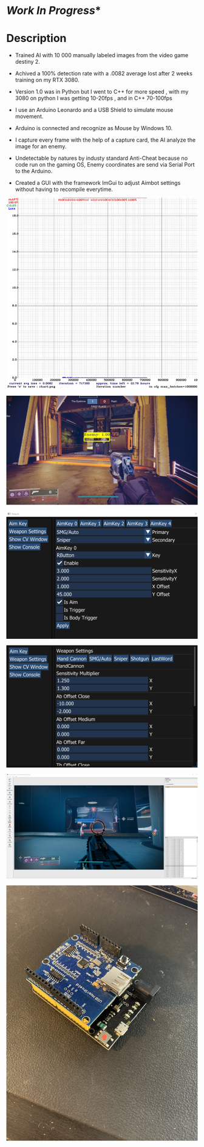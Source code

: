 # ***Work In Progress****

# Description

- Trained AI with 10 000 manually labeled images from the video game destiny 2.

- Achived a 100% detection rate with a .0082 average lost after 2 weeks training on my RTX 3080.

- Version 1.0 was in Python but I went to C++ for more speed , with my 3080 on python I was getting 10-20fps , and in C++ 70-100fps

- I use an Arduino Leonardo and a USB Shield to simulate mouse movement.

- Arduino is connected and recognize as Mouse by Windows 10.

- I capture every frame with the help of a capture card, the AI analyze the image for an enemy.

- Undetectable by natures by industy standard Anti-Cheat because no code run on the gaming OS, Enemy coordinates are send via Serial Port to the Arduino.

- Created a GUI with the framework ImGui to adjust Aimbot settings without having to recompile everytime.





<p align="center">
<img src="./images/chart.png"
     alt="chart"
     style="margin-right: 10px;" />
</p>

<p align="center">
<img src="./images/demo.jpg"
     alt="demo"
     style="margin-right: 10px;" />
</p>

<p align="center">
<img src="./images/gui.png"
     alt="gui"
     style="margin-right: 10px;" />
</p>

<p align="center">
<img src="./images/gui2.png"
     alt="gui"
     style="margin-right: 10px;" />
</p>

<p align="center">
<img src="./images/labeling.jpg"
     alt="chart"
     style="margin-right: 10px;" />
</p>

<p align="center">
<img src="./images/usbshield.jpg"
     alt="usbshield"
     style="margin-right: 10px;" />
</p>
